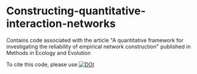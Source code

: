 # Constructing-quantitative-interaction-networks
Contains code associated with the article "A quantitative framework for investigating the reliability of empirical network construction" published in Methods in Ecology and Evolution

To cite this code, please use [![DOI](https://zenodo.org/badge/175657762.svg)](https://zenodo.org/badge/latestdoi/175657762)
